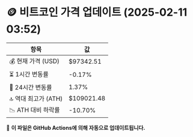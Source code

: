 # 🪙 비트코인 가격 업데이트 (2025-02-11 03:52)

| 항목                | 값 |
|--------------------|----------------|
| 💰 현재 가격 (USD) | $97342.51 |
| ⏳ 1시간 변동률    | -0.17% |
| 📆 24시간 변동률   | 1.37% |
| 🔝 역대 최고가 (ATH) | $109021.48 |
| 📉 ATH 대비 하락률 | -10.70% |

🔄 **이 파일은 GitHub Actions에 의해 자동으로 업데이트됩니다.**
